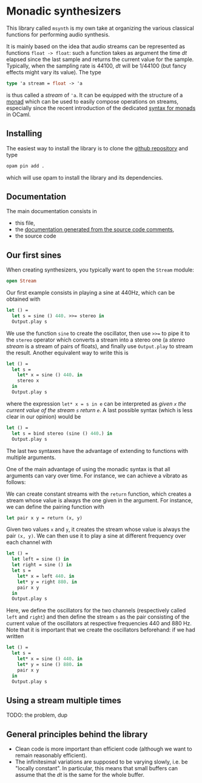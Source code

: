 Monadic synthesizers
====================

This library called `msynth` is my own take at organizing the various classical
functions for performing audio synthesis.

It is mainly based on the idea that audio streams can be represented as
functions `float -> float`: such a function takes as argument the time _dt_
elapsed since the last sample and returns the current value for the
sample. Typically, when the sampling rate is 44100, _dt_ will be 1/44100 (but
fancy effects might vary its value). The type

```ocaml
type 'a stream = float -> 'a
```

is thus called a _stream_ of `'a`. It can be equipped with the structure of a
[monad](https://en.wikipedia.org/wiki/Monad_(functional_programming)) which can
be used to easily compose operations on streams, especially since the recent
introduction of the dedicated [syntax for
monads](https://caml.inria.fr/pub/docs/manual-ocaml/bindingops.html) in OCaml.

## Installing

The easiest way to install the library is to clone the [github
repository](https://github.com/smimram/monadic-synth) and type

```sh
opam pin add .
```

which will use opam to install the library and its dependencies.

## Documentation

The main documentation consists in

- this file,
- the [documentation generated from the source
  code comments](http://smimram.github.io/monadic-synth/ocamldoc/),
- the source code

## Our first sines

When creating synthesizers, you typically want to open the `Stream` module:

```ocaml
open Stream
```

Our first example consists in playing a sine at 440Hz, which can be obtained
with

```ocaml
let () =
  let s = sine () 440. >>= stereo in
  Output.play s
```

We use the function `sine` to create the oscillator, then use `>>=` to pipe it
to the `stereo` operator which converts a stream into a stereo one (a _stereo
stream_ is a stream of pairs of floats), and finally use `Output.play` to stream
the result. Another equivalent way to write this is

```ocaml
let () =
  let s =
    let* x = sine () 440. in
    stereo x
  in
  Output.play s
```

where the expression `let* x = s in e` can be interpreted as _given `x` the
current value of the stream `s` return `e`_. A last possible syntax (which is
less clear in our opinion) would be

```ocaml
let () =
  let s = bind stereo (sine () 440.) in
  Output.play s
```

The last two syntaxes have the advantage of extending to functions with multiple
arguments.

One of the main advantage of using the monadic syntax is that all arguments can
vary over time. For instance, we can achieve a vibrato as follows:

We can create constant streams with the `return` function, which creates a
stream whose value is always the one given in the argument. For instance, we can
define the pairing function with

```ocaml
let pair x y = return (x, y)
```

Given two values `x` and `y`, it creates the stream whose value is always the
pair `(x, y)`. We can then use it to play a sine at different frequency over
each channel with

```ocaml
let () =
  let left = sine () in
  let right = sine () in
  let s =
    let* x = left 440. in
    let* y = right 880. in
    pair x y
  in
  Output.play s
```

Here, we define the oscillators for the two channels (respectively called `left`
and `right`) and then define the stream `s` as the pair consisting of the
current value of the oscillators at respective frequencies 440 and 880 Hz. Note
that it is important that we create the oscillators beforehand: if we had
written

```ocaml
let () =
  let s =
    let* x = sine () 440. in
    let* y = sine () 880. in
    pair x y
  in
  Output.play s
```

## Using a stream multiple times

TODO: the problem, dup

## General principles behind the library

- Clean code is more important than efficient code (although we want to remain
  reasonably efficient).
- The infinitesimal variations are supposed to be varying slowly, i.e. be
  "locally constant". In particular, this means that small buffers can assume
  that the _dt_ is the same for the whole buffer.
